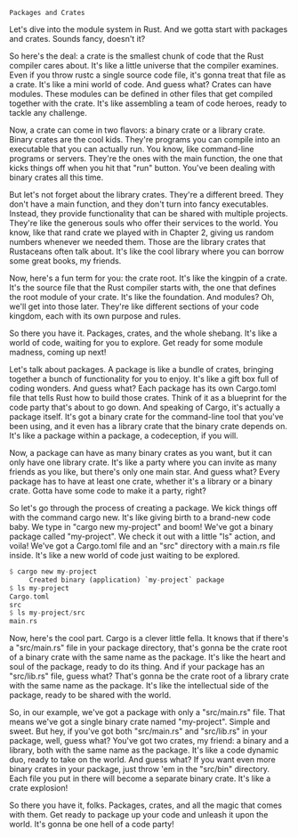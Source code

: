     Packages and Crates

Let's dive into the module system in Rust. And we gotta start with packages and
crates. Sounds fancy, doesn't it?

So here's the deal: a crate is the smallest chunk of code that the Rust compiler
cares about. It's like a little universe that the compiler examines. Even if you
throw rustc a single source code file, it's gonna treat that file as a crate.
It's like a mini world of code. And guess what? Crates can have
modules. These modules can be defined in other files that get compiled together
with the crate. It's like assembling a team of code heroes, ready to tackle any
challenge.

Now, a crate can come in two flavors: a binary crate or a library crate. Binary
crates are the cool kids. They're programs you can compile into an executable
that you can actually run. You know, like command-line programs or servers.
They're the ones with the main function, the one that kicks things off when you
hit that "run" button. You've been dealing with binary crates all this time.

But let's not forget about the library crates. They're a different breed. They
don't have a main function, and they don't turn into fancy executables. Instead,
they provide functionality that can be shared with multiple projects. They're
like the generous souls who offer their services to the world. You know, like
that rand crate we played with in Chapter 2, giving us random numbers whenever
we needed them. Those are the library crates that Rustaceans often talk about.
It's like the cool library where you can borrow some great books, my friends.

Now, here's a fun term for you: the crate root. It's like the kingpin of a
crate. It's the source file that the Rust compiler starts with, the one that
defines the root module of your crate. It's like the foundation. And
modules? Oh, we'll get into those later. They're like different sections of your
code kingdom, each with its own purpose and rules.

So there you have it. Packages, crates, and the whole shebang. It's like a world
of code, waiting for you to explore. Get ready for some module madness, coming
up next!

Let's talk about packages. A package is like a bundle of crates,
bringing together a bunch of functionality for you to enjoy. It's like a gift
box full of coding wonders. And guess what? Each package has its own Cargo.toml
file that tells Rust how to build those crates. Think of it as a blueprint for
the code party that's about to go down. And speaking of Cargo, it's actually a
package itself. It's got a binary crate for the command-line tool that you've
been using, and it even has a library crate that the binary crate depends on.
It's like a package within a package, a codeception, if you will.

Now, a package can have as many binary crates as you want, but it can only have
one library crate. It's like a party where you can invite as many friends as you
like, but there's only one main star. And guess what? Every package has to have
at least one crate, whether it's a library or a binary crate. Gotta have some
code to make it a party, right?

So let's go through the process of creating a package. We kick things off with
the command cargo new. It's like giving birth to a brand-new code baby. We type
in "cargo new my-project" and boom! We've got a binary package called
"my-project". We check it out with a little "ls" action, and voila! We've got a
Cargo.toml file and an "src" directory with a main.rs file inside. It's like a
new world of code just waiting to be explored.

```rust
$ cargo new my-project
     Created binary (application) `my-project` package
$ ls my-project
Cargo.toml
src
$ ls my-project/src
main.rs
```

Now, here's the cool part. Cargo is a clever little fella. It knows that if
there's a "src/main.rs" file in your package directory, that's gonna be the
crate root of a binary crate with the same name as the package. It's like the
heart and soul of the package, ready to do its thing. And if your package has an
"src/lib.rs" file, guess what? That's gonna be the crate root of a library crate
with the same name as the package. It's like the intellectual side of the
package, ready to be shared with the world.

So, in our example, we've got a package with only a "src/main.rs" file. That
means we've got a single binary crate named "my-project". Simple and sweet. But
hey, if you've got both "src/main.rs" and "src/lib.rs" in your package, well,
guess what? You've got two crates, my friend: a binary and a library, both with
the same name as the package. It's like a code dynamic duo, ready to take on the
world. And guess what? If you want even more binary crates in your package, just
throw 'em in the "src/bin" directory. Each file you put in there will become a
separate binary crate. It's like a crate explosion!

So there you have it, folks. Packages, crates, and all the magic that comes with
them. Get ready to package up your code and unleash it upon the world. It's
gonna be one hell of a code party!
